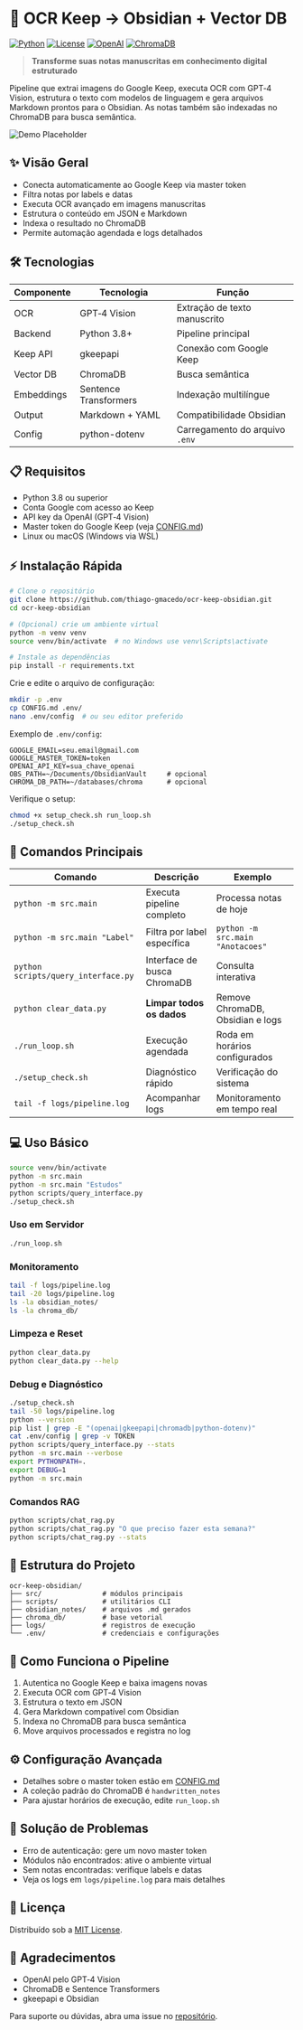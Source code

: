 # 📝 OCR Keep → Obsidian + Vector DB

[![Python](https://img.shields.io/badge/Python-3.8%2B-blue)](https://python.org)
[![License](https://img.shields.io/badge/License-MIT-green.svg)](LICENSE)
[![OpenAI](https://img.shields.io/badge/OpenAI-GPT--4%20Vision-orange)](https://openai.com)
[![ChromaDB](https://img.shields.io/badge/ChromaDB-Vector%20Database-purple)](https://chromadb.com)

> **Transforme suas notas manuscritas em conhecimento digital estruturado**

Pipeline que extrai imagens do Google Keep, executa OCR com GPT‑4 Vision, estrutura o texto com modelos de linguagem e gera arquivos Markdown prontos para o Obsidian. As notas também são indexadas no ChromaDB para busca semântica.

![Demo Placeholder](https://via.placeholder.com/800x400/2196F3/ffffff?text=🚀+Pipeline+OCR+Keep+→+Obsidian+%2B+ChromaDB)

## ✨ Visão Geral

- Conecta automaticamente ao Google Keep via master token
- Filtra notas por labels e datas
- Executa OCR avançado em imagens manuscritas
- Estrutura o conteúdo em JSON e Markdown
- Indexa o resultado no ChromaDB
- Permite automação agendada e logs detalhados

## 🛠️ Tecnologias

| Componente     | Tecnologia                    | Função             |
|---------------|------------------------------|--------------------|
| OCR           | GPT‑4 Vision                 | Extração de texto manuscrito |
| Backend       | Python 3.8+                  | Pipeline principal |
| Keep API      | gkeepapi                     | Conexão com Google Keep |
| Vector DB     | ChromaDB                     | Busca semântica |
| Embeddings    | Sentence Transformers        | Indexação multilíngue |
| Output        | Markdown + YAML              | Compatibilidade Obsidian |
| Config        | python-dotenv                | Carregamento do arquivo `.env` |

## 📋 Requisitos

- Python 3.8 ou superior
- Conta Google com acesso ao Keep
- API key da OpenAI (GPT‑4 Vision)
- Master token do Google Keep (veja [CONFIG.md](CONFIG.md))
- Linux ou macOS (Windows via WSL)

## ⚡ Instalação Rápida

```bash
# Clone o repositório
git clone https://github.com/thiago-gmacedo/ocr-keep-obsidian.git
cd ocr-keep-obsidian

# (Opcional) crie um ambiente virtual
python -m venv venv
source venv/bin/activate  # no Windows use venv\Scripts\activate

# Instale as dependências
pip install -r requirements.txt
```

Crie e edite o arquivo de configuração:

```bash
mkdir -p .env
cp CONFIG.md .env/
nano .env/config  # ou seu editor preferido
```

Exemplo de `.env/config`:

```env
GOOGLE_EMAIL=seu.email@gmail.com
GOOGLE_MASTER_TOKEN=token
OPENAI_API_KEY=sua_chave_openai
OBS_PATH=~/Documents/ObsidianVault     # opcional
CHROMA_DB_PATH=~/databases/chroma      # opcional
```

Verifique o setup:

```bash
chmod +x setup_check.sh run_loop.sh
./setup_check.sh
```

## 🚀 Comandos Principais

| Comando | Descrição | Exemplo |
|---------|-----------|---------|
| `python -m src.main` | Executa pipeline completo | Processa notas de hoje |
| `python -m src.main "Label"` | Filtra por label específica | `python -m src.main "Anotacoes"` |
| `python scripts/query_interface.py` | Interface de busca ChromaDB | Consulta interativa |
| `python clear_data.py` | **Limpar todos os dados** | Remove ChromaDB, Obsidian e logs |
| `./run_loop.sh` | Execução agendada | Roda em horários configurados |
| `./setup_check.sh` | Diagnóstico rápido | Verificação do sistema |
| `tail -f logs/pipeline.log` | Acompanhar logs | Monitoramento em tempo real |

## 💻 Uso Básico

```bash
source venv/bin/activate
python -m src.main
python -m src.main "Estudos"
python scripts/query_interface.py
./setup_check.sh
```

### Uso em Servidor

```bash
./run_loop.sh
```

### Monitoramento

```bash
tail -f logs/pipeline.log
tail -20 logs/pipeline.log
ls -la obsidian_notes/
ls -la chroma_db/
```

### Limpeza e Reset

```bash
python clear_data.py
python clear_data.py --help
```

### Debug e Diagnóstico

```bash
./setup_check.sh
tail -50 logs/pipeline.log
python --version
pip list | grep -E "(openai|gkeepapi|chromadb|python-dotenv)"
cat .env/config | grep -v TOKEN
python scripts/query_interface.py --stats
python -m src.main --verbose
export PYTHONPATH=.
export DEBUG=1
python -m src.main
```

### Comandos RAG

```bash
python scripts/chat_rag.py
python scripts/chat_rag.py "O que preciso fazer esta semana?"
python scripts/chat_rag.py --stats
```

## 📁 Estrutura do Projeto

```
ocr-keep-obsidian/
├── src/               # módulos principais
├── scripts/           # utilitários CLI
├── obsidian_notes/    # arquivos .md gerados
├── chroma_db/         # base vetorial
├── logs/              # registros de execução
└── .env/              # credenciais e configurações
```

## 🔄 Como Funciona o Pipeline

1. Autentica no Google Keep e baixa imagens novas
2. Executa OCR com GPT‑4 Vision
3. Estrutura o texto em JSON
4. Gera Markdown compatível com Obsidian
5. Indexa no ChromaDB para busca semântica
6. Move arquivos processados e registra no log

## ⚙️ Configuração Avançada

- Detalhes sobre o master token estão em [CONFIG.md](CONFIG.md)
- A coleção padrão do ChromaDB é `handwritten_notes`
- Para ajustar horários de execução, edite `run_loop.sh`

## 🚨 Solução de Problemas

- Erro de autenticação: gere um novo master token
- Módulos não encontrados: ative o ambiente virtual
- Sem notas encontradas: verifique labels e datas
- Veja os logs em `logs/pipeline.log` para mais detalhes

## 📄 Licença

Distribuído sob a [MIT License](LICENSE).

## 🙏 Agradecimentos

- OpenAI pelo GPT‑4 Vision
- ChromaDB e Sentence Transformers
- gkeepapi e Obsidian

Para suporte ou dúvidas, abra uma issue no [repositório](https://github.com/thiago-gmacedo/ocr-keep-obsidian).
